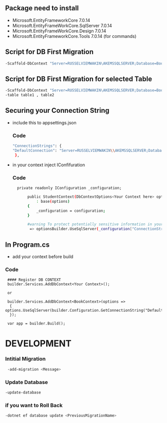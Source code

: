 <!-- @format -->

## Package need to install

- Microsoft.EntityFrameworkCore 7.0.14
- Microsoft.EntityFrameWorkCore.SqlServer 7.0.14
- Microsoft.EntityFrameWorkCore.Design 7.0.14
- Microsoft.EntityFrameworkCore.Tools 7.0.14 (for commands)

## Script for DB First Migration

```bash
-Scaffold-DbContext "Server=RUSSELVIEMWAKIN\AKEMSSQLSERVER;Database=Book;User Id=sa;Password=p@ssw0rd;TrustServerCertificate=True;" Microsoft.EntityFrameworkCore.SqlServer -OutputDir Model
```

## Script for DB First Migration for selected Table

```bash
-Scaffold-DbContext "Server=RUSSELVIEMWAKIN\AKEMSSQLSERVER;Database=Book;User Id=sa;Password=p@ssw0rd;TrustServerCertificate=True;" Microsoft.EntityFrameworkCore.SqlServer -OutputDir Model
-table table1 , table2
```

## Securing your Connection String

- include this to appsettings.json

  ### Code

  ```bash
  "ConnectionStrings": {
  "DefaultConnection": "Server=RUSSELVIEMWAKIN\\AKEMSSQLSERVER;Database=Student;User Id=sa;Password=p@ssw0rd;TrustServerCertificate=True;"
   },
  ```

- in your context inject IConfifuration
  ### Code
        private readonly IConfiguration _configuration;

```bash
          public StudentContext(DbContextOptions<Your Context here> options, IConfiguration configuration)
              : base(options)
          {
              _configuration = configuration;
          }

          #warning To protect potentially sensitive information in your connection string, you should move it out of source code. You can avoid scaffolding the connection string by using the Name= syntax to read it from configuration - see https://go.microsoft.com/fwlink/?linkid=2131148. For more guidance on storing connection strings, see http://go.microsoft.com/fwlink/?LinkId=723263.
           => optionsBuilder.UseSqlServer(_configuration["ConnectionStrings:DefaultConnection"]);
```

## In Program.cs

- add your context before build

### Code

     #### Register DB CONTEXT
     builder.Services.AddDbContext<Your Context>();

     or

     builder.Services.AddDbContext<BookContext>(options =>
      {
    options.UseSqlServer(builder.Configuration.GetConnectionString("DefaultConnection"));
      });

     var app = builder.Build();

# DEVELOPMENT

### Intitial Migration

```bash
 -add-migration <Message>
```

### Update Database

```bash
-update-database
```

### if you want to Roll Back

```bash
-dotnet ef database update <PreviousMigrationName>
```
